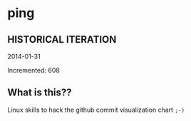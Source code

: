 # ping

## HISTORICAL ITERATION
2014-01-31

Incremented: 608

## What is this?? 
Linux skills to hack the github commit visualization chart `;-)`
